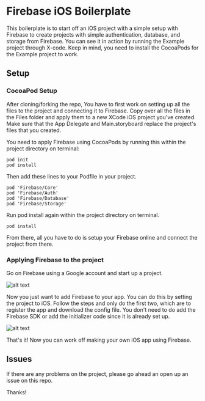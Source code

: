 # Firebase iOS Boilerplate

This boilerplate is to start off an iOS project with a simple setup with Firebase to create projects with simple authentication, database, and storage from Firebase. You can see it in action by running the Example project through X-code. Keep in mind, you need to install the CocoaPods for the Example project to work.

## Setup

### CocoaPod Setup

After cloning/forking the repo, You have to first work on setting up all the files to the project and connecting it to Firebase. Copy over all the files in the Files folder and apply them to a new XCode iOS project you've created. Make sure that the App Delegate and Main.storyboard replace the project's files that you created.

You need to apply Firebase using CocoaPods by running this within the project directory on terminal:
```
pod init
pod install
```
Then add these lines to your Podfile in your project.
```
pod 'Firebase/Core'
pod 'Firebase/Auth'
pod 'Firebase/Database'
pod 'Firebase/Storage'
```
Run pod install again within the project directory on terminal.
```
pod install
```
From there, all you have to do is setup your Firebase online and connect the project from there.

### Applying Firebase to the project

Go on Firebase using a Google account and start up a project. 

![alt text](https://cdn.rawgit.com/MakeSchool-Tutorials/Makestagram-Swift-V3/e3d3d494c07f3e0ec8b1600257166d2d6b1a313e/P01-Intro-To-Firebase/assets/02_empty_firebase_console.png)

Now you just want to add Firebase to your app. You can do this by setting the project to iOS. Follow the steps and only do the first two, which are to register the app and download the config file. You don't need to do add the Firebase SDK or add the initializer code since it is already set up. 

![alt text](https://cdn.rawgit.com/MakeSchool-Tutorials/Makestagram-Swift-V3/e3d3d494c07f3e0ec8b1600257166d2d6b1a313e/P01-Intro-To-Firebase/assets/05_initial_project_overview.png)

That's it! Now you can work off making your own iOS app using Firebase.

## Issues

If there are any problems on the project, please go ahead an open up an issue on this repo.

Thanks!

